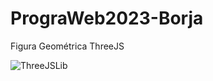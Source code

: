 # PrograWeb2023-Borja

Figura Geométrica ThreeJS

![ThreeJSLib](https://user-images.githubusercontent.com/124342314/236656539-ddd8d14b-3315-4783-9c42-de6e9615c5c6.gif)
